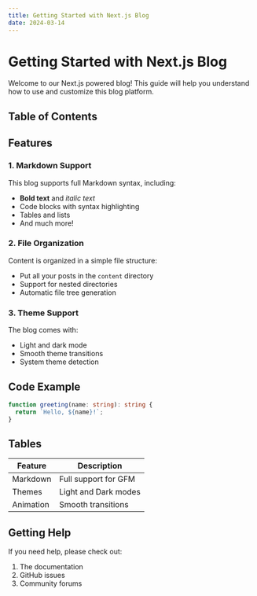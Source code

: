 ```yaml
---
title: Getting Started with Next.js Blog
date: 2024-03-14
---
```


# Getting Started with Next.js Blog

Welcome to our Next.js powered blog! This guide will help you understand how to use and customize this blog platform.

## Table of Contents

## Features

### 1. Markdown Support
This blog supports full Markdown syntax, including:
- **Bold text** and *italic text*
- Code blocks with syntax highlighting
- Tables and lists
- And much more!

### 2. File Organization
Content is organized in a simple file structure:
- Put all your posts in the `content` directory
- Support for nested directories
- Automatic file tree generation

### 3. Theme Support
The blog comes with:
- Light and dark mode
- Smooth theme transitions
- System theme detection

## Code Example

```typescript
function greeting(name: string): string {
  return `Hello, ${name}!`;
}
```

## Tables

| Feature | Description |
|---------|-------------|
| Markdown | Full support for GFM |
| Themes | Light and Dark modes |
| Animation | Smooth transitions |

## Getting Help

If you need help, please check out:
1. The documentation
2. GitHub issues
3. Community forums